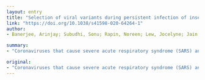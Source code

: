 ```yaml
---
layout: entry
title: "Selection of viral variants during persistent infection of insectivorous bat cells with Middle East respiratory syndrome coronavirus"
link: "https://doi.org/10.1038/s41598-020-64264-1"
author:
- Banerjee, Arinjay; Subudhi, Sonu; Rapin, Noreen; Lew, Jocelyne; Jain, Richa; Falzarano, Darryl; Misra, Vikram

summary:
- "Coronaviruses that cause severe acute respiratory syndrome (SARS) and Middle East respiratory syndrome are speculated to have originated in bats. Mathematical models have predicted long-term persistent infection with low levels of periodic shedding as a likely route for virus maintenance and spillover. We infected cells from Eptesicus fuscus with MERS-CoV."

original:
- "Coronaviruses that cause severe acute respiratory syndrome (SARS) and Middle East respiratory syndrome (MERS) are speculated to have originated in bats. The mechanisms by which these viruses are maintained in individuals or populations of reservoir bats remain an enigma. Mathematical models have predicted long-term persistent infection with low levels of periodic shedding as a likely route for virus maintenance and spillover from bats. In this study, we tested the hypothesis that bat cells and MERS coronavirus (CoV) can co-exist in vitro. To test our hypothesis, we established a long-term coronavirus infection model of bat cells that are persistently infected with MERS-CoV. We infected cells from Eptesicus fuscus with MERS-CoV and maintained them in culture for at least 126 days. We characterized the persistently infected cells by detecting virus particles, protein and transcripts. Basal levels of type I interferon in the long-term infected bat cells were higher, relative to uninfected cells, and disrupting the interferon response in persistently infected bat cells increased virus replication. By sequencing the whole genome of MERS-CoV from persistently infected bat cells, we identified that bat cells repeatedly selected for viral variants that contained mutations in the viral open reading frame 5 (ORF5) protein. Furthermore, bat cells that were persistently infected with DeltaORF5 MERS-CoV were resistant to superinfection by wildtype virus, likely due to reduced levels of the virus receptor, dipeptidyl peptidase 4 (DPP4) and higher basal levels of interferon in these cells. In summary, our study provides evidence for a model of coronavirus persistence in bats, along with the establishment of a unique persistently infected cell culture model to study MERS-CoV-bat interactions."
---
```


